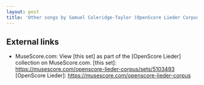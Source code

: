 ```yaml
---
layout: post
title: 'Other songs by Samuel Coleridge-Taylor (OpenScore Lieder Corpus)'
---
```


## External links

- MuseScore.com: View [this set] as part of the [OpenScore Lieder] collection on MuseScore.com.
[this set]: https://musescore.com/openscore-lieder-corpus/sets/5103493
[OpenScore Lieder]: https://musescore.com/openscore-lieder-corpus
